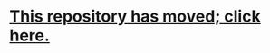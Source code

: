 [This repository has moved; click here.](http://github.com/CenterForOpenScience/openscienceframework.org/)
===========================
